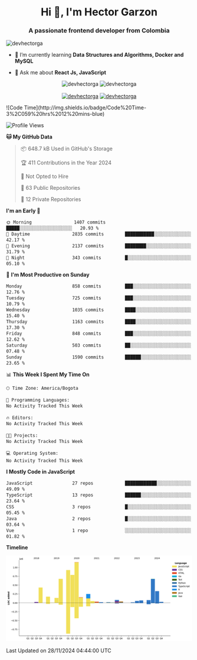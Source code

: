 <h1 align="center">Hi 👋, I'm Hector Garzon</h1>
<h3 align="center">A passionate frontend developer from Colombia</h3>

<p align="left"> <img src="https://komarev.com/ghpvc/?username=devhectorga" alt="devhectorga" /> </p>

- 🌱 I’m currently learning **Data Structures and Algorithms, Docker and MySQL**

- 💬 Ask me about **React Js, JavaScript**

<p align="center"> <img src="https://github-readme-stats.vercel.app/api?username=devhectorga&count_private=true&show_icons=true" alt="devhectorga" /> <img src="https://github-readme-stats.vercel.app/api/top-langs/?username=devhectorga&layout=compact" alt="devhectorga" /></p>

<p align="center">
<a href="https://twitter.com/devhectorga" target="blank"><img align="center" src="https://cdn.jsdelivr.net/npm/simple-icons@3.0.1/icons/twitter.svg" alt="devhectorga" height="20" width="20" /></a>
<a href="https://linkedin.com/in/devhectorga" target="blank"><img align="center" src="https://cdn.jsdelivr.net/npm/simple-icons@3.0.1/icons/linkedin.svg" alt="devhectorga" height="20" width="20" /></a>
</p>
<!--START_SECTION:waka-->
![Code Time](http://img.shields.io/badge/Code%20Time-3%2C059%20hrs%2012%20mins-blue)

![Profile Views](http://img.shields.io/badge/Profile%20Views-0-blue)

**🐱 My GitHub Data** 

> 📦 648.7 kB Used in GitHub's Storage 
 > 
> 🏆 411 Contributions in the Year 2024
 > 
> 🚫 Not Opted to Hire
 > 
> 📜 63 Public Repositories 
 > 
> 🔑 12 Private Repositories 
 > 
**I'm an Early 🐤** 

```text
🌞 Morning                1407 commits        █████░░░░░░░░░░░░░░░░░░░░   20.93 % 
🌆 Daytime                2835 commits        ███████████░░░░░░░░░░░░░░   42.17 % 
🌃 Evening                2137 commits        ████████░░░░░░░░░░░░░░░░░   31.79 % 
🌙 Night                  343 commits         █░░░░░░░░░░░░░░░░░░░░░░░░   05.10 % 
```
📅 **I'm Most Productive on Sunday** 

```text
Monday                   858 commits         ███░░░░░░░░░░░░░░░░░░░░░░   12.76 % 
Tuesday                  725 commits         ███░░░░░░░░░░░░░░░░░░░░░░   10.79 % 
Wednesday                1035 commits        ████░░░░░░░░░░░░░░░░░░░░░   15.40 % 
Thursday                 1163 commits        ████░░░░░░░░░░░░░░░░░░░░░   17.30 % 
Friday                   848 commits         ███░░░░░░░░░░░░░░░░░░░░░░   12.62 % 
Saturday                 503 commits         ██░░░░░░░░░░░░░░░░░░░░░░░   07.48 % 
Sunday                   1590 commits        ██████░░░░░░░░░░░░░░░░░░░   23.65 % 
```


📊 **This Week I Spent My Time On** 

```text
🕑︎ Time Zone: America/Bogota

💬 Programming Languages: 
No Activity Tracked This Week

🔥 Editors: 
No Activity Tracked This Week

🐱‍💻 Projects: 
No Activity Tracked This Week

💻 Operating System: 
No Activity Tracked This Week
```

**I Mostly Code in JavaScript** 

```text
JavaScript               27 repos            ████████████░░░░░░░░░░░░░   49.09 % 
TypeScript               13 repos            ██████░░░░░░░░░░░░░░░░░░░   23.64 % 
CSS                      3 repos             █░░░░░░░░░░░░░░░░░░░░░░░░   05.45 % 
Java                     2 repos             █░░░░░░░░░░░░░░░░░░░░░░░░   03.64 % 
Vue                      1 repo              ░░░░░░░░░░░░░░░░░░░░░░░░░   01.82 % 
```



**Timeline**

![Lines of Code chart](https://raw.githubusercontent.com/devHectorGa/devHectorGa/master/assets/bar_graph.png)


 Last Updated on 28/11/2024 04:44:00 UTC
<!--END_SECTION:waka-->
